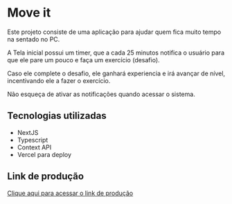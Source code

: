 # Move it

Este projeto consiste de uma aplicação para ajudar quem fica muito tempo na sentado no PC.

A Tela inicial possui um timer, que a cada 25 minutos notifica o usuário para que ele pare um pouco e faça um exercício (desafio).

Caso ele complete o desafio, ele ganhará experiencia e irá avançar de nível, incentivando ele a fazer o exercício.

Não esqueça de ativar as notificações quando acessar o sistema.

## Tecnologias utilizadas

- NextJS
- Typescript
- Context API
- Vercel para deploy

## Link de produção

[Clique aqui para acessar o link de produção](https://moveit-beige.vercel.app)
